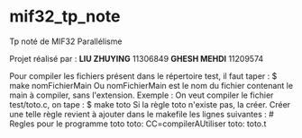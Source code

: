 # mif32_tp_note
Tp noté de MIF32 Parallélisme

Projet réalisé par :
**LIU ZHUYING** 11306849
**GHESH MEHDI** 11209574

Pour compiler les fichiers présent dans le répertoire test, il faut taper :
	$ make nomFichierMain
Ou nomFichierMain est le nom du fichier contenant le main à compiler, sans l'extension.
Exemple :
On veut compiler le fichier test/toto.c, on tape :
	$ make toto
Si la règle toto n'existe pas, la créer. Créer une telle règle revient à ajouter
dans le makefile les lignes suivantes :
	# Regles pour le programme toto
	toto: CC=compilerAUtiliser
	toto: toto.t